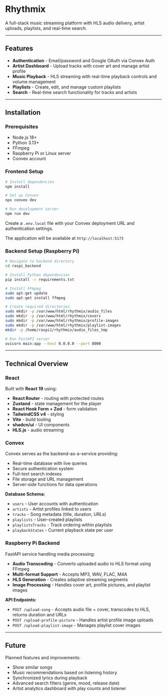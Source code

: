 # Rhythmix

A full-stack music streaming platform with HLS audio delivery, artist uploads, playlists, and real-time search.

---

## Features

- **Authentication** - Email/password and Google OAuth via Convex Auth
- **Artist Dashboard** - Upload tracks with cover art and manage artist profile
- **Music Playback** - HLS streaming with real-time playback controls and volume management
- **Playlists** - Create, edit, and manage custom playlists
- **Search** - Real-time search functionality for tracks and artists

---

## Installation

### Prerequisites

- Node.js 18+
- Python 3.13+
- FFmpeg
- Raspberry Pi or Linux server
- Convex account

### Frontend Setup

```bash
# Install dependencies
npm install

# Set up Convex
npx convex dev

# Run development server
npm run dev
```

Create a `.env.local` file with your Convex deployment URL and authentication settings.

The application will be available at `http://localhost:5173`

### Backend Setup (Raspberry Pi)

```bash
# Navigate to backend directory
cd raspi_backend

# Install Python dependencies
pip install -r requirements.txt

# Install FFmpeg
sudo apt-get update
sudo apt-get install ffmpeg

# Create required directories
sudo mkdir -p /var/www/html/rhythmix/audio_files
sudo mkdir -p /var/www/html/rhythmix/covers
sudo mkdir -p /var/www/html/rhythmix/profile-images
sudo mkdir -p /var/www/html/rhythmix/playlist-images
mkdir -p /home/raspi1/rhythmix/audio_files_tmp

# Run FastAPI server
uvicorn main:app --host 0.0.0.0 --port 8000
```

---

## Technical Overview

### React

Built with **React 19** using:

- **React Router** - routing with protected routes
- **Zustand** - state management for the player
- **React Hook Form + Zod** - form validation
- **TailwindCSS v4** - styling
- **Vite** - build tooling
- **shadcn/ui** - UI components
- **HLS.js** - audio streaming

### Convex

Convex serves as the backend-as-a-service providing:

- Real-time database with live queries
- Secure authentication system
- Full-text search indexes
- File storage and URL management
- Server-side functions for data operations

**Database Schema:**
- `users` - User accounts with authentication
- `artists` - Artist profiles linked to users
- `tracks` - Song metadata (title, duration, URLs)
- `playlists` - User-created playlists
- `playlistsTracks` - Track ordering within playlists
- `playbackStates` - Current playback state per user

### Raspberry Pi Backend

FastAPI service handling media processing:

- **Audio Transcoding** - Converts uploaded audio to HLS format using FFmpeg
- **Multi-format Support** - Accepts MP3, WAV, FLAC, M4A
- **HLS Generation** - Creates adaptive streaming segments
- **Image Processing** - Handles cover art, profile pictures, and playlist images

**API Endpoints:**
- `POST /upload-song` - Accepts audio file + cover, transcodes to HLS, returns duration and URLs
- `POST /upload-profile-picture` - Handles artist profile image uploads
- `POST /upload-playlist-image` - Manages playlist cover images

---

## Future

Planned features and improvements:
- Show similar songs
- Music recommendations based on listening history
- Synchronized lyrics during playback
- Advanced search filters (genre, mood, release date)
- Artist analytics dashboard with play counts and listener